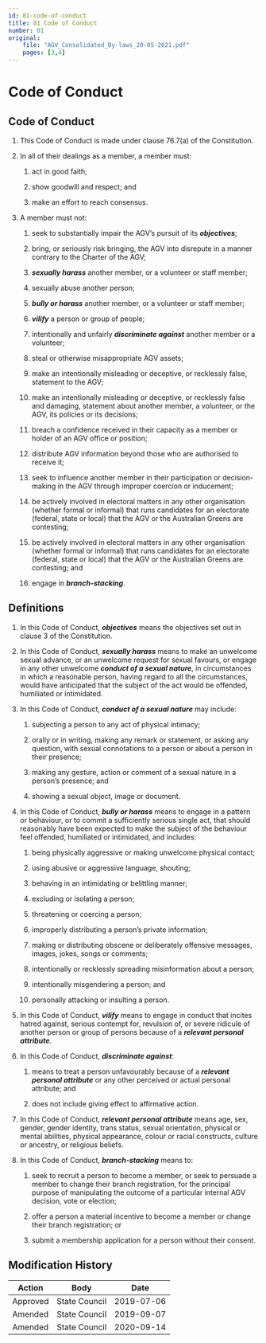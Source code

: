 ```yaml
---
id: 01-code-of-conduct
title: 01 Code of Conduct
number: 01
original:
    file: "AGV_Consolidated_By-laws_20-05-2021.pdf"
    pages: [3,4]
---
```

# Code of Conduct

## Code of Conduct

1.  This Code of Conduct is made under clause 76.7(a) of the
    Constitution.

2.  In all of their dealings as a member, a member must:

    1.  act in good faith;

    2.  show goodwill and respect; and

    3.  make an effort to reach consensus.

3.  A member must not:

    1.  seek to substantially impair the AGV’s pursuit of its
        ***objectives***;

    2.  bring, or seriously risk bringing, the AGV into disrepute in a
        manner contrary to the Charter of the AGV;

    3.  ***sexually harass*** another member, or a volunteer or staff
        member;

    4.  sexually abuse another person;

    5.  ***bully or harass*** another member, or a volunteer or staff
        member;

    6.  ***vilify*** a person or group of people;

    7.  intentionally and unfairly ***discriminate against*** another
        member or a volunteer;

    8.  steal or otherwise misappropriate AGV assets;

    9.  make an intentionally misleading or deceptive, or recklessly
        false, statement to the AGV;

    10. make an intentionally misleading or deceptive, or recklessly
        false and damaging, statement about another member, a volunteer,
        or the AGV, its policies or its decisions;

    11. breach a confidence received in their capacity as a member or
        holder of an AGV office or position;

    12. distribute AGV information beyond those who are authorised to
        receive it;

    13. seek to influence another member in their participation or
        decision-making in the AGV through improper coercion or
        inducement;

    14. be actively involved in electoral matters in any other
        organisation (whether formal or informal) that runs candidates
        for an electorate (federal, state or local) that the AGV or the
        Australian Greens are contesting;

    15. be actively involved in electoral matters in any other
        organisation (whether formal or informal) that runs candidates
        for an electorate (federal, state or local) that the AGV or the
        Australian Greens are contesting; and

    16. engage in ***branch-stacking***.

## Definitions

1.  In this Code of Conduct, ***objectives*** means the objectives set
    out in clause 3 of the Constitution.

2.  In this Code of Conduct, ***sexually harass*** means to make an
    unwelcome sexual advance, or an unwelcome request for sexual
    favours, or engage in any other unwelcome ***conduct of a sexual
    nature***, in circumstances in which a reasonable person, having
    regard to all the circumstances, would have anticipated that the
    subject of the act would be offended, humiliated or intimidated.

3.  In this Code of Conduct, ***conduct of a sexual nature*** may
    include:

    1.  subjecting a person to any act of physical intimacy;

    2.  orally or in writing, making any remark or statement, or asking
        any question, with sexual connotations to a person or about a
        person in their presence;

    3.  making any gesture, action or comment of a sexual nature in a
        person’s presence; and

    4.  showing a sexual object, image or document.

4.  In this Code of Conduct, ***bully or harass*** means to engage in a
    pattern or behaviour, or to commit a sufficiently serious single
    act, that should reasonably have been expected to make the subject
    of the behaviour feel offended, humiliated or intimidated, and
    includes:

    1.  being physically aggressive or making unwelcome physical
        contact;

    2.  using abusive or aggressive language, shouting;

    3.  behaving in an intimidating or belittling manner;

    4.  excluding or isolating a person;

    5.  threatening or coercing a person;

    6.  improperly distributing a person’s private information;

    7.  making or distributing obscene or deliberately offensive
        messages, images, jokes, songs or comments;

    8.  intentionally or recklessly spreading misinformation about a
        person;

    9.  intentionally misgendering a person; and

    10. personally attacking or insulting a person.

5.  In this Code of Conduct, ***vilify*** means to engage in conduct
    that incites hatred against, serious contempt for, revulsion of, or
    severe ridicule of another person or group of persons because of a
    ***relevant personal attribute***.

6.  In this Code of Conduct, ***discriminate against***:

    1.  means to treat a person unfavourably because of a ***relevant
        personal attribute*** or any other perceived or actual personal
        attribute; and

    2.  does not include giving effect to affirmative action.

7.  In this Code of Conduct, ***relevant personal attribute*** means
    age, sex, gender, gender identity, trans status, sexual orientation,
    physical or mental abilities, physical appearance, colour or racial
    constructs, culture or ancestry, or religious beliefs.

8.  In this Code of Conduct, ***branch-stacking*** means to:

    1.  seek to recruit a person to become a member, or seek to persuade
        a member to change their branch registration, for the principal
        purpose of manipulating the outcome of a particular internal AGV
        decision, vote or election;

    2.  offer a person a material incentive to become a member or change
        their branch registration; or

    3.  submit a membership application for a person without their
        consent.


## Modification History

<table>
<colgroup>
<col style={{width: "31%"}} />
<col style={{width: "39%"}} />
<col style={{width: "29%"}} />
</colgroup>
<thead>
<tr className="header">
<th><strong>Action</strong></th>
<th><strong>Body</strong></th>
<th><strong>Date</strong></th>
</tr>
</thead>
<tbody>
<tr className="odd">
<td>Approved</td>
<td>State Council</td>
<td>2019-07-06</td>
</tr>
<tr className="even">
<td>Amended</td>
<td>State Council</td>
<td>2019-09-07</td>
</tr>
<tr className="odd">
<td>Amended</td>
<td>State Council</td>
<td>2020-09-14</td>
</tr>
</tbody>
</table>